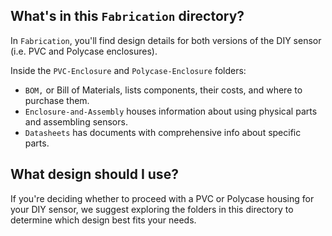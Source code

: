 ## What's in this `Fabrication` directory?
In `Fabrication`, you'll find design details for both versions of the DIY sensor (i.e. PVC and Polycase enclosures).

Inside the `PVC-Enclosure` and `Polycase-Enclosure` folders:
- `BOM,` or Bill of Materials, lists components, their costs, and where to purchase them.
- `Enclosure-and-Assembly` houses information about using physical parts and assembling sensors.
- `Datasheets` has documents with comprehensive info about specific parts.

## What design should I use?
If you're deciding whether to proceed with a PVC or Polycase housing for your DIY sensor, we suggest exploring the folders in this directory to determine which design best fits your needs.